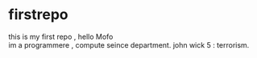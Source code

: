 # firstrepo
this is my first repo , hello Mofo
<br>
im a programmere , compute seince department.
john wick 5 : terrorism.